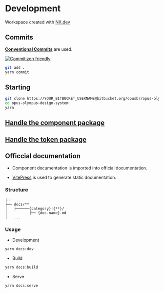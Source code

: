 
# Development

Workspace created with [NX.dev](https://nx.dev/)

## Commits

**[Conventional Commits](https://www.conventionalcommits.org/en/v1.0.0/)** are used.

[![Commitizen friendly](https://img.shields.io/badge/commitizen-friendly-brightgreen.svg)](http://commitizen.github.io/cz-cli/)

```bash
git add .
yarn commit
```


## Starting

```bash
git clone https://YOUR_BITBUCKET_USERNAME@bitbucket.org/opusbr/opus-olympus-design-system.git
cd opus-olympus-design-system
yarn
```

## [Handle the component package](../components/development.md)

## [Handle the token package](../tokens/development.md)


## Officcial documentation

- Component documentation is imported into official documentation.

- [VitePress](https://vitepress.vuejs.org/) is used to generate static documentation.

### Structure

```
├── ...
├── docs/**
│   ├──────{category}|{**}/
│          ├── {doc-name}.md
│   ...
```

### Usage

- Development

```bash
yarn docs:dev
```

- Build

```bash
yarn docs:build
```

- Serve

```bash
yarn docs:serve
```

